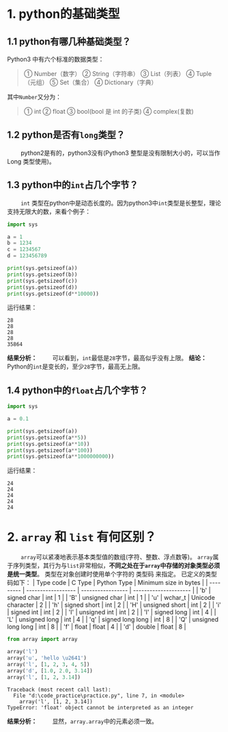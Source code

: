 # 1. python的基础类型
## 1.1 python有哪几种基础类型？
Python3 中有六个标准的数据类型：
> ① Number（数字）
> ② String（字符串）
> ③ List（列表）
> ④ Tuple（元组）
> ⑤ Set（集合）
> ④ Dictionary（字典）
> 
其中`Number`又分为：
> ① int
> ② float
> ③ bool(bool 是 int 的子类)
> ④ complex(复数)
> 

## 1.2 python是否有`long`类型？
&emsp;&emsp; python2是有的，python3没有(Python3 整型是没有限制大小的，可以当作 Long 类型使用)。

## 1.3 python中的`int`占几个字节？
&emsp;&emsp; `int` 类型在python中是动态长度的。因为python3中`int`类型是长整型，理论支持无限大的数，来看个例子：
```python
import sys

a = 1
b = 1234
c = 1234567
d = 123456789

print(sys.getsizeof(a))
print(sys.getsizeof(b))
print(sys.getsizeof(c))
print(sys.getsizeof(d))
print(sys.getsizeof(d**10000))
```
运行结果：
```
28
28
28
28
35864
```
**结果分析：**
&emsp;&emsp; 可以看到，`int`最低是`28`字节，最高似乎没有上限。
**结论：**
&emsp;&emsp; Python的`int`是变长的，至少`28`字节，最高无上限。

## 1.4 python中的`float`占几个字节？
```python
import sys

a = 0.1

print(sys.getsizeof(a))
print(sys.getsizeof(a**5))
print(sys.getsizeof(a**10))
print(sys.getsizeof(a**100))
print(sys.getsizeof(a**1000000000))
```
运行结果：
```
24
24
24
24
24
```



# 2. `array` 和 `list` 有何区别？
&emsp;&emsp; `array`可以紧凑地表示基本类型值的数组(字符、整数、浮点数等)。 `array`属于序列类型，其行为与`list`非常相似，**不同之处在于`array`中存储的对象类型必须是统一类型**。 类型在对象创建时使用单个字符的 类型码 来指定。 已定义的类型码如下：
| Type code | C Type             | Python Type       | Minimum size in bytes |
| --------- | ------------------ | ----------------- | --------------------- |
| 'b'       | signed char        | int               | 1                     |
| 'B'       | unsigned char      | int               | 1                     |
| 'u'       | wchar_t            | Unicode character | 2                     |
| 'h'       | signed short       | int               | 2                     |
| 'H'       | unsigned short     | int               | 2                     |
| 'i'       | signed int         | int               | 2                     |
| 'I'       | unsigned int       | int               | 2                     |
| 'l'       | signed long        | int               | 4                     |
| 'L'       | unsigned long      | int               | 4                     |
| 'q'       | signed long long   | int               | 8                     |
| 'Q'       | unsigned long long | int               | 8                     |
| 'f'       | float              | float             | 4                     |
| 'd'       | double             | float             | 8                     |

```python
from array import array

array('l')
array('u', 'hello \u2641')
array('l', [1, 2, 3, 4, 5])
array('d', [1.0, 2.0, 3.14])
array('l', [1, 2, 3.14])
```
```
Traceback (most recent call last):
  File "d:\code_practice\practice.py", line 7, in <module>   
    array('l', [1, 2, 3.14])
TypeError: 'float' object cannot be interpreted as an integer
```
**结果分析：**
&emsp;&emsp; 显然，`array.array`中的元素必须一致。